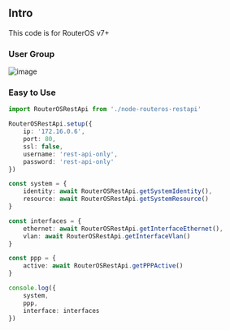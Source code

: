 ## Intro
This code is for RouterOS v7+

### User Group
![image](https://github.com/user-attachments/assets/fa329823-e082-4c46-a1cf-0e8d75494138)


### Easy to Use

```ts
import RouterOSRestApi from './node-routeros-restapi'

RouterOSRestApi.setup({
    ip: '172.16.0.6',
    port: 80,
    ssl: false,
    username: 'rest-api-only',
    password: 'rest-api-only'
})

const system = {
    identity: await RouterOSRestApi.getSystemIdentity(),
    resource: await RouterOSRestApi.getSystemResource()
}

const interfaces = {
    ethernet: await RouterOSRestApi.getInterfaceEthernet(),
    vlan: await RouterOSRestApi.getInterfaceVlan()
}

const ppp = {
    active: await RouterOSRestApi.getPPPActive()
}

console.log({
    system,
    ppp,
    interface: interfaces
})
```
